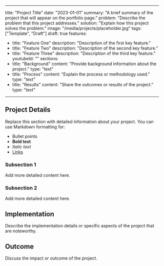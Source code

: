 <!-- This template file is ignored in .gitignore and won't be committed to git -->
---
title: "Project Title"
date: "2023-01-01"
summary: "A brief summary of the project that will appear on the portfolio page."
problem: "Describe the problem that this project addresses."
solution: "Explain how this project solves the problem."
image: "/media/projects/placeholder.jpg"
tags: ["Template", "Draft"]
draft: true
features:
  - title: "Feature One"
    description: "Description of the first key feature."
  - title: "Feature Two"
    description: "Description of the second key feature."
  - title: "Feature Three"
    description: "Description of the third key feature."
youtubeId: ""
sections:
  - title: "Background"
    content: "Provide background information about the project."
    type: "text"
  - title: "Process"
    content: "Explain the process or methodology used."
    type: "text"
  - title: "Results"
    content: "Share the outcomes or results of the project."
    type: "text"
---

## Project Details

Replace this section with detailed information about your project. You can use Markdown formatting for:

- Bullet points
- **Bold text**
- *Italic text*
- [Links](https://example.com)

### Subsection 1

Add more detailed content here.

### Subsection 2

Add more detailed content here.

## Implementation

Describe the implementation details or specific aspects of the project that are noteworthy.

## Outcome

Discuss the impact or outcome of the project.